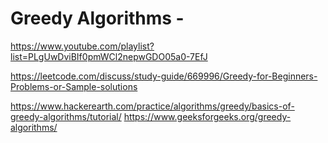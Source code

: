 # Greedy Algorithms -

https://www.youtube.com/playlist?list=PLgUwDviBIf0pmWCl2nepwGDO05a0-7EfJ

https://leetcode.com/discuss/study-guide/669996/Greedy-for-Beginners-Problems-or-Sample-solutions

https://www.hackerearth.com/practice/algorithms/greedy/basics-of-greedy-algorithms/tutorial/
https://www.geeksforgeeks.org/greedy-algorithms/
